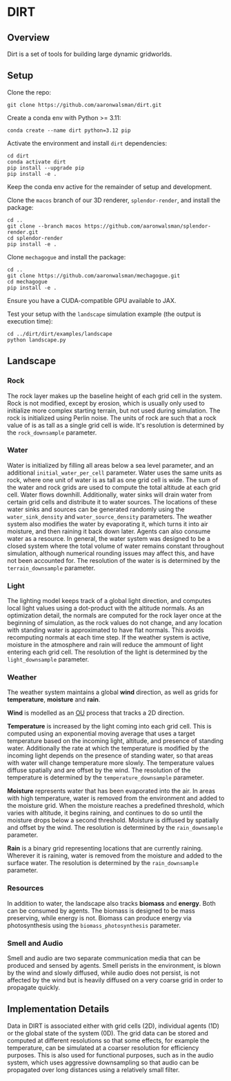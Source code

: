 # DIRT

## Overview
Dirt is a set of tools for building large dynamic gridworlds.

## Setup

Clone the repo:
```
git clone https://github.com/aaronwalsman/dirt.git
```

Create a conda env with Python >= 3.11:
```
conda create --name dirt python=3.12 pip
```

Activate the environment and install `dirt` dependencies:
```
cd dirt
conda activate dirt
pip install --upgrade pip
pip install -e .
```

Keep the conda env active for the remainder of setup and development.

Clone the `macos` branch of our 3D renderer, `splendor-render`, and install the package:
```
cd ..
git clone --branch macos https://github.com/aaronwalsman/splendor-render.git
cd splendor-render
pip install -e .
```

Clone `mechagogue` and install the package:
```
cd ..
git clone https://github.com/aaronwalsman/mechagogue.git
cd mechagogue
pip install -e .
```

Ensure you have a CUDA-compatible GPU available to JAX.

Test your setup with the `landscape` simulation example (the output is execution time):
```
cd ../dirt/dirt/examples/landscape
python landscape.py
```


## Landscape
### Rock
The rock layer makes up the baseline height of each grid cell in the system.  Rock is not modified, except by erosion, which is usually only used to initialize more complex starting terrain, but not used during simulation.  The rock is initialized using Perlin noise.  The units of rock are such that a rock value of is as tall as a single grid cell is wide.  It's resolution is determined by the `rock_downsample` parameter.

### Water
Water is initialized by filling all areas below a sea level parameter, and an additional `initial_water_per_cell` parameter.  Water uses the same units as rock, where one unit of water is as tall as one grid cell is wide.  The sum of the water and rock grids are used to compute the total altitude at each grid cell.  Water flows downhill.  Additionally, water sinks will drain water from certain grid cells and distribute it to water sources.  The locations of these water sinks and sources can be generated randomly using the `water_sink_density` and `water_source_density` parameters.  The weather system also modifies the water by evaporating it, which turns it into air moisture, and then raining it back down later.  Agents can also consume water as a resource.  In general, the water system was designed to be a closed system where the total volume of water remains constant throughout simulation, although numerical rounding issues may affect this, and have not been accounted for.  The resolution of the water is is determined by the `terrain_downsample` parameter.

### Light
The lighting model keeps track of a global light direction, and computes local light values using a dot-product with the altitude normals.  As an optimization detail, the normals are computed for the rock layer once at the beginning of simulation, as the rock values do not change, and any location with standing water is approximated to have flat normals.  This avoids recomputing normals at each time step.  If the weather system is active, moisture in the atmosphere and rain will reduce the ammount of light entering each grid cell.  The resolution of the light is determined by the `light_downsample` parameter.

### Weather
The weather system maintains a global __wind__ direction, as well as grids for __temperature__, __moisture__ and __rain__.

__Wind__ is modelled as an [OU](https://en.wikipedia.org/wiki/Ornstein%E2%80%93Uhlenbeck_process) process that tracks a 2D direction.

__Temperature__ is increased by the light coming into each grid cell.  This is computed using an exponential moving average that uses a target temperature based on the incoming light, altitude, and presence of standing water.  Additionally the rate at which the temperature is modified by the incoming light depends on the presence of standing water, so that areas with water will change temperature more slowly.  The temperature values diffuse spatially and are offset by the wind.  The resolution of the temperature is determined by the `temperature_downsample` parameter.

__Moisture__ represents water that has been evaporated into the air.  In areas with high temperature, water is removed from the environment and added to the moisture grid.  When the moisture reaches a predefined threshold, which varies with altitude, it begins raining, and continues to do so until the moisture drops below a second threshold.  Moisture is diffused by spatially and offset by the wind.  The resolution is determined by the `rain_downsample` parameter.

__Rain__ is a binary grid representing locations that are currently raining.  Wherever it is raining, water is removed from the moisture and added to the surface water.  The resolution is determined by the `rain_downsample` parameter.

### Resources
In addition to water, the landscape also tracks __biomass__ and __energy__.  Both can be consumed by agents.  The biomass is designed to be mass preserving, while energy is not.  Biomass can produce energy via photosynthesis using the `biomass_photosynthesis` parameter.

### Smell and Audio
Smell and audio are two separate communication media that can be produced and sensed by agents.  Smell perists in the environment, is blown by the wind and slowly diffused, while audio does not persist, is not affected by the wind but is heavily diffused on a very coarse grid in order to propagate quickly.

## Implementation Details
Data in DIRT is associated either with grid cells (2D), individual agents (1D) or the global state of the system (0D).  The grid data can be stored and computed at different resolutions so that some effects, for example the temperature, can be simulated at a coarser resolution for efficiency purposes.  This is also used for functional purposes, such as in the audio system, which uses aggressive downsampling so that audio can be propagated over long distances using a relatively small filter.

